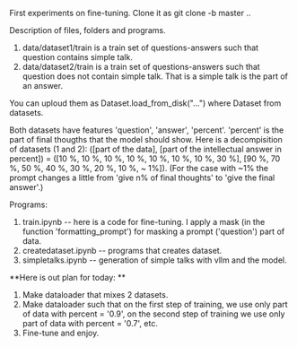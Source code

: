First experiments on fine-tuning.
Clone it as git clone -b master ..

Description of files, folders and programs. 

1. data/dataset1/train is a train set of questions-answers such that question contains simple talk. 
2. data/dataset2/train is a train set of questions-answers such that question does not contain simple talk. That is a simple talk is the part of an answer.

You can uploud them as Dataset.load_from_disk("...") where Dataset from datasets. 

Both datasets have features 'question', 'answer', 'percent'. 'percent' is the part of final thougths that the model should show. Here is a decompisition of datasets (1 and 2): ([part of the data], [part of the intellectual answer in percent]) =
([10 %, 10 %, 10 %, 10 %, 10 %, 10 %, 10 %, 30 %], [90 %, 70 %, 50 %, 40 %, 30 %, 20 %, 10 %, ~ 1%]). (For the case with ~1% the prompt changes a little from 'give n% of final thoughts' to 'give the final answer'.) 

Programs: 

1. train.ipynb -- here is a code for fine-tuning. I apply a mask (in the function 'formatting_prompt') for masking a prompt ('question') part of data.
2. createdataset.ipynb -- programs that creates dataset.
3. simpletalks.ipynb -- generation of simple talks with vllm and the model.

**Here is out plan for today: **
1. Make dataloader that mixes 2 datasets.
2. Make dataloader such that on the first step of training, we use only part of data with percent = '0.9', on the second step of training we use only part of data with percent = '0.7', etc.
3. Fine-tune and enjoy.


